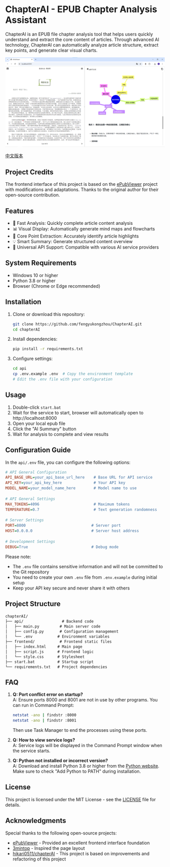 # ChapterAI - EPUB Chapter Analysis Assistant

ChapterAI is an EPUB file chapter analysis tool that helps users quickly understand and extract the core content of articles. Through advanced AI technology, ChapterAI can automatically analyze article structure, extract key points, and generate clear visual charts.

![image](screenshot.png)

[中文版本](README.md)

## Project Credits

The frontend interface of this project is based on the [ePubViewer](https://github.com/pgaskin/ePubViewer) project with modifications and adaptations. Thanks to the original author for their open-source contribution.

## Features

- 🚀 Fast Analysis: Quickly complete article content analysis
- 📊 Visual Display: Automatically generate mind maps and flowcharts
- 🎯 Core Point Extraction: Accurately identify article highlights
- 💡 Smart Summary: Generate structured content overview
- 🔄 Universal API Support: Compatible with various AI service providers

## System Requirements

- Windows 10 or higher
- Python 3.8 or higher
- Browser (Chrome or Edge recommended)

## Installation

1. Clone or download this repository:
   ```bash
   git clone https://github.com/fengyukongzhou/ChapterAI.git
   cd chapterAI
   ```

2. Install dependencies:
   ```bash
   pip install -r requirements.txt
   ```

3. Configure settings:
   ```bash
   cd api
   cp .env.example .env  # Copy the environment template
   # Edit the .env file with your configuration
   ```

## Usage

1. Double-click `start.bat`
2. Wait for the service to start, browser will automatically open to http://localhost:8000
3. Open your local epub file
4. Click the "AI Summary" button
5. Wait for analysis to complete and view results

## Configuration Guide

In the `api/.env` file, you can configure the following options:

```ini
# API General Configuration
API_BASE_URL=your_api_base_url_here    # Base URL for API service
API_KEY=your_api_key_here              # Your API key
MODEL_NAME=your_model_name_here        # Model name to use

# API General Settings
MAX_TOKENS=4096                        # Maximum tokens
TEMPERATURE=0.7                        # Text generation randomness

# Server Settings
PORT=8000                             # Server port
HOST=0.0.0.0                          # Server host address

# Development Settings
DEBUG=True                            # Debug mode
```

Please note:
- The `.env` file contains sensitive information and will not be committed to the Git repository
- You need to create your own `.env` file from `.env.example` during initial setup
- Keep your API key secure and never share it with others

## Project Structure

```
chapterAI/
├── api/                 # Backend code
│   ├── main.py         # Main server code
│   ├── config.py       # Configuration management
│   └── .env           # Environment variables
├── frontend/           # Frontend static files
│   ├── index.html     # Main page
│   ├── script.js      # Frontend logic
│   └── style.css      # Stylesheet
├── start.bat          # Startup script
└── requirements.txt   # Project dependencies
```

## FAQ

1. **Q: Port conflict error on startup?**  
   A: Ensure ports 8000 and 8001 are not in use by other programs. You can run in Command Prompt:
   ```bash
   netstat -ano | findstr :8000
   netstat -ano | findstr :8001
   ```
   Then use Task Manager to end the processes using these ports.

2. **Q: How to view service logs?**  
   A: Service logs will be displayed in the Command Prompt window when the service starts.

3. **Q: Python not installed or incorrect version?**  
   A: Download and install Python 3.8 or higher from the [Python website](https://www.python.org/downloads/). Make sure to check "Add Python to PATH" during installation.

## License

This project is licensed under the MIT License - see the [LICENSE](LICENSE) file for details.

## Acknowledgments

Special thanks to the following open-source projects:
- [ePubViewer](https://github.com/pgaskin/ePubViewer) - Provided an excellent frontend interface foundation
- [3mintop](https://3min.top/) - Inspired the page layout
- [hikari0511/chapterAI](https://github.com/hikari0511/chapterAI) - This project is based on improvements and refactoring of this project 